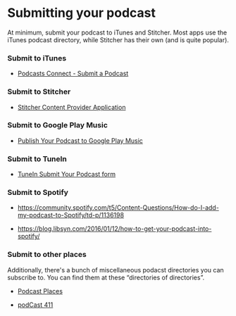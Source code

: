 # Submitting your podcast

At minimum, submit your podcast to iTunes and Stitcher. Most apps use the iTunes podcast directory, while Stitcher has their own (and is quite popular).

### Submit to iTunes

* [Podcasts Connect - Submit a Podcast](https://help.apple.com/itc/podcasts_connect/#/itcd88ea40b9)

### Submit to Stitcher

* [Stitcher Content Provider Application](http://www.stitcher.com/content-providers)

### Submit to Google Play Music

* [Publish Your Podcast to Google Play Music](https://play.google.com/music/podcasts/publish)

### Submit to TuneIn

* [TuneIn Submit Your Podcast form](http://help.tunein.com/customer/portal/emails/new?ticket[labels_new]=podcast&t=641867)

### Submit to Spotify

* https://community.spotify.com/t5/Content-Questions/How-do-I-add-my-podcast-to-Spotify/td-p/1136198

* https://blog.libsyn.com/2016/01/12/how-to-get-your-podcast-into-spotify/

### Submit to other places

Additionally, there's a bunch of miscellaneous podacst directories you can subscribe to. You can find them at these “directories of directories”.

* [Podcast Places](http://podcastplaces.com/)

* [podCast 411](http://www.podcast411.com/page2.html)


